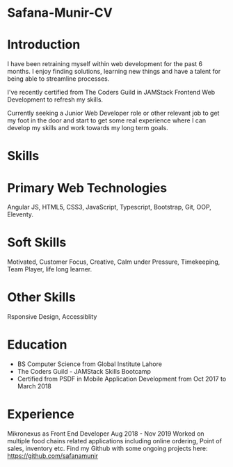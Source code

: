 # Safana-Munir-CV
# Introduction
I have been retraining myself within web development for the past 6 months. I enjoy finding solutions, learning new things and have a talent for being able to streamline
processes.

I've recently certified from The Coders Guild in JAMStack Frontend Web Development to refresh my skills.

Currently seeking a Junior Web Developer role or other relevant job to get my foot in the door and start to get some real experience where I can develop my skills and
work towards my long term goals.

# Skills
# Primary Web Technologies
Angular JS, HTML5, CSS3, JavaScript, Typescript, Bootstrap, Git, OOP, Eleventy.

# Soft Skills
Motivated, Customer Focus, Creative, Calm under Pressure, Timekeeping, Team Player, life long learner.

# Other Skills
Rsponsive Design, Accessiblity

# Education
- BS Computer Science from Global Institute Lahore
- The Coders Guild - JAMStack Skills Bootcamp
- Certified from PSDF in Mobile Application Development
from Oct 2017 to March 2018

# Experience
Mikronexus as Front End Developer
Aug 2018 - Nov 2019
Worked on multiple food chains related applications
including online ordering, Point of sales, inventory etc.
Find my Github with some ongoing projects here:
https://github.com/safanamunir



